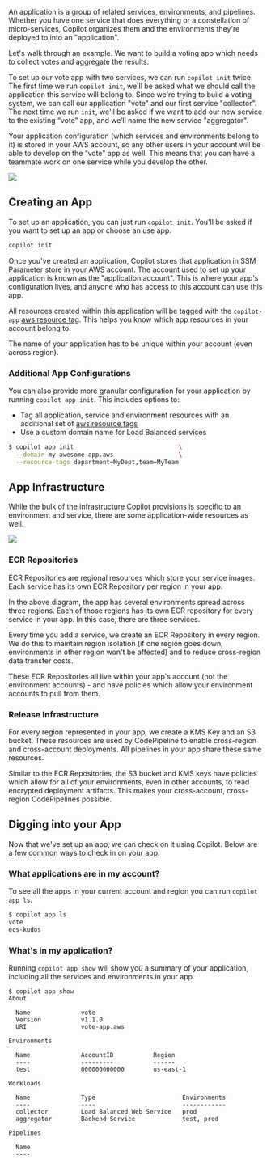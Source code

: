 An application is a group of related services, environments, and pipelines. Whether you have one service that does everything or a constellation of micro-services, Copilot organizes them and the environments they're deployed to into an "application".

Let's walk through an example. We want to build a voting app which needs to collect votes and aggregate the results.

To set up our vote app with two services, we can run `copilot init` twice. The first time we run `copilot init`, we'll be asked what we should call the application this service will belong to. Since we're trying to build a voting system, we can call our application "vote" and our first service "collector". The next time we run `init`, we'll be asked if we want to add our new service to the existing “vote” app, and we’ll name the new service "aggregator".

Your application configuration (which services and environments belong to it) is stored in your AWS account, so any other users in your account will be able to develop on the “vote" app as well. This means that you can have a teammate work on one service while you develop the other.

![](https://user-images.githubusercontent.com/879348/85869625-cd858d00-b780-11ea-817c-638814049d2d.png)

## Creating an App

To set up an application, you can just run `copilot init`. You'll be asked if you want to set up an app or choose an use app.

```bash
copilot init
```

Once you've created an application, Copilot stores that application in SSM Parameter store in your AWS account. The account used to set up your application is known as the "application account". This is where your app's configuration lives, and anyone who has access to this account can use this app.

All resources created within this application will be tagged with the `copilot-app` [aws resource tag](https://docs.aws.amazon.com/general/latest/gr/aws_tagging.html). This helps you know which app resources in your account belong to.

The name of your application has to be unique within your account (even across region).

### Additional App Configurations
You can also provide more granular configuration for your application by running `copilot app init`. This includes options to:

* Tag all application, service and environment resources with an additional set of [aws resource tags](https://docs.aws.amazon.com/general/latest/gr/aws_tagging.html)
* Use a custom domain name for Load Balanced services

```bash
$ copilot app init                             \
  --domain my-awesome-app.aws                  \
  --resource-tags department=MyDept,team=MyTeam
```

## App Infrastructure

While the bulk of the infrastructure Copilot provisions is specific to an environment and service, there are some application-wide resources as well.

![](https://user-images.githubusercontent.com/879348/85869637-d0807d80-b780-11ea-8359-6d75933c562a.png)

### ECR Repositories
ECR Repositories are regional resources which store your service images. Each service has its own ECR Repository per region in your app.

In the above diagram, the app has several environments spread across three regions. Each of those regions has its own ECR repository for every service in your app. In this case, there are three services.

Every time you add a service, we create an ECR Repository in every region. We do this to maintain region isolation (if one region goes down, environments in other region won't be affected) and to reduce cross-region data transfer costs.

These ECR Repositories all live within your app's account (not the environment accounts) - and have policies which allow your environment accounts to pull from them.

### Release Infrastructure
For every region represented in your app, we create a KMS Key and an S3 bucket. These resources are used by CodePipeline to enable cross-region and cross-account deployments. All pipelines in your app share these same resources.

Similar to the ECR Repositories, the S3 bucket and KMS keys have policies which allow for all of your environments, even in other accounts, to read encrypted deployment artifacts. This makes your cross-account, cross-region CodePipelines possible.

## Digging into your App

Now that we've set up an app, we can check on it using Copilot. Below are a few common ways to check in on your app.

### What applications are in my account?

To see all the apps in your current account and region you can run `copilot app ls`.

```bash
$ copilot app ls
vote
ecs-kudos
```

### What's in my application?

Running `copilot app show` will show you a summary of your application, including all the services and environments in your app.

```console
$ copilot app show
About

  Name              vote
  Version           v1.1.0 
  URI               vote-app.aws

Environments

  Name              AccountID           Region
  ----              ---------           ------
  test              000000000000        us-east-1

Workloads

  Name              Type                        Environments
  ----              ----                        ------------
  collector         Load Balanced Web Service   prod
  aggregator        Backend Service             test, prod

Pipelines

  Name
  ----
```